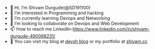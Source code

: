- 👋 Hi, I’m Shivam Durgude(@SD191100)
- 👀 I’m interested in Programming and hacking
- 🌱 I’m currently learning Devops and Networking
- 💞️ I’m looking to collaborate on Devops and Web Development
- 📫 How to reach me LinkedIn-https://www.linkedin.com/in/shivam-durgude-490088231/
- 🌱 You can visit my blog at [devsh blog](https://blog.shivam.cc) or my portfolio at [shivam.cc](https://shivam.cc)

<!---
SD191100/SD191100 is a ✨ special ✨ repository because its `README.md` (this file) appears on your GitHub profile.
You can click the Preview link to take a look at your changes.
--->
